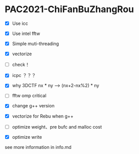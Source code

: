 # PAC2021-ChiFanBuZhangRou

- [x] Use icc
- [x] Use intel fftw
- [x] Simple muti-threading
- [x] vectorize
- [ ] check！
- [x] icpc ？？？
- [x] why 3DCTF nx * ny --> (nx+2-nx%2) * ny
- [ ] fftw omp critical
- [x] change g++ version
- [x] vectorize for Rebu when g++
- [ ] optimize weight、pre bufc and malloc cost 
- [x] optimize write



see more information in info.md

